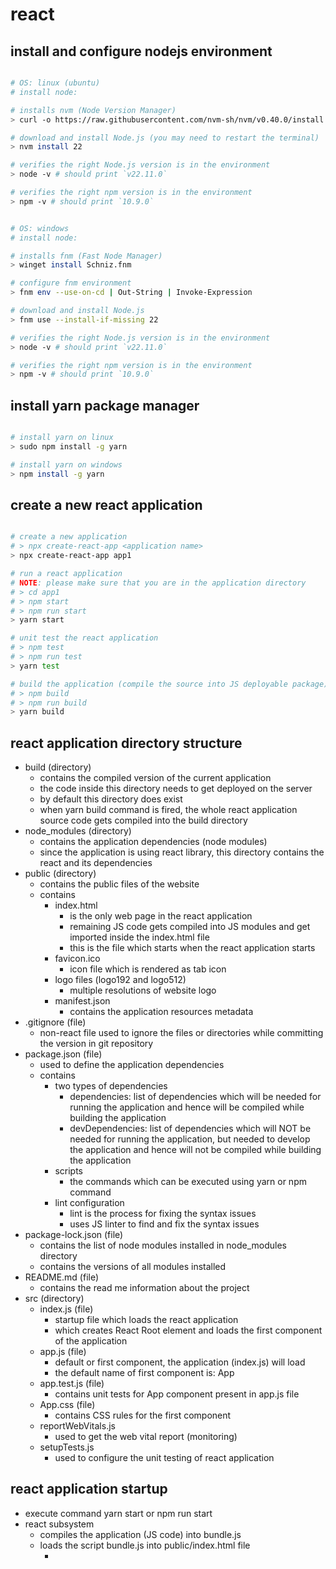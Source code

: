 # react

## install and configure nodejs environment

```bash

# OS: linux (ubuntu)
# install node:

# installs nvm (Node Version Manager)
> curl -o https://raw.githubusercontent.com/nvm-sh/nvm/v0.40.0/install.sh | bash

# download and install Node.js (you may need to restart the terminal)
> nvm install 22

# verifies the right Node.js version is in the environment
> node -v # should print `v22.11.0`

# verifies the right npm version is in the environment
> npm -v # should print `10.9.0`


# OS: windows
# install node:

# installs fnm (Fast Node Manager)
> winget install Schniz.fnm

# configure fnm environment
> fnm env --use-on-cd | Out-String | Invoke-Expression

# download and install Node.js
> fnm use --install-if-missing 22

# verifies the right Node.js version is in the environment
> node -v # should print `v22.11.0`

# verifies the right npm version is in the environment
> npm -v # should print `10.9.0`

```

## install yarn package manager

```bash

# install yarn on linux
> sudo npm install -g yarn

# install yarn on windows
> npm install -g yarn

```

## create a new react application

```bash

# create a new application
# > npx create-react-app <application name>
> npx create-react-app app1

# run a react application
# NOTE: please make sure that you are in the application directory
# > cd app1
# > npm start
# > npm run start
> yarn start

# unit test the react application
# > npm test
# > npm run test
> yarn test

# build the application (compile the source into JS deployable package)
# > npm build
# > npm run build
> yarn build

```

## react application directory structure

- build (directory)
  - contains the compiled version of the current application
  - the code inside this directory needs to get deployed on the server
  - by default this directory does exist
  - when yarn build command is fired, the whole react application source code gets compiled into the build directory
- node_modules (directory)
  - contains the application dependencies (node modules)
  - since the application is using react library, this directory contains the react and its dependencies
- public (directory)
  - contains the public files of the website
  - contains
    - index.html
      - is the only web page in the react application
      - remaining JS code gets compiled into JS modules and get imported inside the index.html file
      - this is the file which starts when the react application starts
    - favicon.ico
      - icon file which is rendered as tab icon
    - logo files (logo192 and logo512)
      - multiple resolutions of website logo
    - manifest.json
      - contains the application resources metadata
- .gitignore (file)
  - non-react file used to ignore the files or directories while committing the version in git repository
- package.json (file)
  - used to define the application dependencies
  - contains
    - two types of dependencies
      - dependencies: list of dependencies which will be needed for running the application and hence will be compiled while building the application
      - devDependencies: list of dependencies which will NOT be needed for running the application, but needed to develop the application and hence will not be compiled while building the application
    - scripts
      - the commands which can be executed using yarn or npm command
    - lint configuration
      - lint is the process for fixing the syntax issues
      - uses JS linter to find and fix the syntax issues
- package-lock.json (file)
  - contains the list of node modules installed in node_modules directory
  - contains the versions of all modules installed
- README.md (file)
  - contains the read me information about the project
- src (directory)
  - index.js (file)
    - startup file which loads the react application
    - which creates React Root element and loads the first component of the application
  - app.js (file)
    - default or first component, the application (index.js) will load
    - the default name of first component is: App
  - app.test.js (file)
    - contains unit tests for App component present in app.js file
  - App.css (file)
    - contains CSS rules for the first component
  - reportWebVitals.js
    - used to get the web vital report (monitoring)
  - setupTests.js
    - used to configure the unit testing of react application

## react application startup

- execute command yarn start or npm run start
- react subsystem
  - compiles the application (JS code) into bundle.js
  - loads the script bundle.js into public/index.html file
    - <script src="/static/bundle.js">
  - loads the contents of index.css into public/index.html file
    - <style>contents of index.css</style>
  - starts a lite server instance on port 3000
  - loads the updated index.html inside the lite server
  - starts executing the code in index.html
  - which
    - finds an element with id as root and creates it as react root
    - the react root element is used to load the whole react application (component by component)
    - loads the first component named App inside the react root
    - the component App is a functional component which renders default UI
    - finally the UI starts appearing on the web browser

```javascript
// this line will create a DOM for react with the (div) element whose id is root
// this root element or DOM is used to manipulate the react component(s)
const root = ReactDOM.createRoot(document.getElementById('root'))

// this line will create html h1 tag object
const h1 = React.createElement(
  'h1', // tag to be created
  { className: 'h1' }, // properties
  'This is my h1 element' // contentsx
)

// this line will render the h1 tag created earlier in browser
root.render(h1)
```

## component

- react component is a function or class which has
  - code to render UI
  - code to handle the logic (UI elements)
- used as reusable entity
- react website is a collection of reusable components
- component can be as small as a single item or as big as a whole page
- a bigger component (like a page) can be created by combing smaller components
- types

  - class component
    - deprecated
  - functional component

    - a component created using a function
    - is faster in performance compared with class component
    - with react hook, now functional component can also maintain its state
    - a function which returns GUI design using jsx syntax

    ```javascript
    function App() {
      return <div> Welcome to first component </div>
    }
    ```

- difference between class component and functional component before react 16.8 version
  - class component by default maintains its state using state object and hence these components are known as stateful components (stateful component is the one which has a state)
  - functional component by default does not maintain the state and hence its known as stateless component

## props

- object which represents the properties of a component
- it is the only way to send the data from parent to child component
- props can be use only parent to send the data to the child (not vice-a-versa)
- the props object is readonly object (immutable)
  - child component is not allowed to update/modify the props sent by parent
  - even if child updates the value of props, it will not get reflected in parent

```javascript
function Parent() {
  return <div>
    <Child1 property1="value1" property2="value2">
    <Child2 property1="value1" property2="value2">
    <Child3 property1="value1" property2="value2">
  </div>
}
```

```javascript
// props here is an object which has all the properties sent by parent component
function Child1(props) {
  return (
    <div>
      <div>Property1 = {props.property1}</div>
      <div>Property2 = {props.property2}</div>
    </div>
  )
}
```

```javascript
// props here is an object which has all the properties sent by parent component
function Child2(props) {
  const { property1, property2 } = props
  return (
    <div>
      <div>Property1 = {property1}</div>
      <div>Property2 = {property2}</div>
    </div>
  )
}
```

```javascript
// props here is an object which has all the properties sent by parent component
function Child2({ property1, property2 }) {
  return (
    <div>
      <div>Property1 = {property1}</div>
      <div>Property2 = {property2}</div>
    </div>
  )
}
```

## virtual DOM

- is a copy of actual DOM
- used to compare the changes with actual DOM and update the UI accordingly
- manipulating the virtual DOM is faster than actual DOM
- react application performance is better than other frameworks because of the virtual DOM
- process
  - if a component's state is updated, the virtual DOM gets updated first
  - then react compares the virtual DOM with actual DOM and copies only the required changes in the actual DOM
  - this will avoid the whole page reloading and makes the application faster

## state

- render: loading the UI in browser
- need of state
  - react UI gets rendered when the application starts (root.render() in index.js)
  - react UI does not re-render on its own as it is a heavy and time consuming process
  - it has to get triggered to render the UI again
  - the component state is the one which can trigger the rendering of a component UI
- state
  - object created and managed by respective component
  - unlike props, the state object is rewritable (mutable)
  - if state changes, the UI for the component gets re-rendered
  - to add a state inside component
    - create a class component (which by default manages the state using state member)
    - use react hook named useState() in a functional component

## react hook

- a special function which starts with 'use'
- react uses this feature to modify the component dynamically
- types
  - system hooks
    - the hooks/functions provided by React
  - custom hook
    - the user defined hook
- e.g.
  - useState
  - useEffect
  - useMemo
  - useCallback
  - useReducer
  - useContent
- rules
  - always call the react hook outside of any function inside a component
    - must not be used inside loops, functions etc.
  - you can use hooks only within a functional component

### useState()

- react hook used to add state in functional component
- it accepts a parameter which will be the initial value of the state member
- it returns an array with
  - 1: reference to access the value from state object
  - 2: reference of a function to update the value inside the state object
- if the state object changes, only the component UI gets re-render (not the whole page)

```javascript
function Counter() {
  // manage the state
  // a new state member named counter will be added in state object with
  // initial value as 0
  // counter: reference to the position from state object
  // setCounter: reference to a function to update the state of counter member
  const [counter, setCounter] = useState(0)

  const onIncrement = () => {
    // this will trigger the component UI re-render
    setCounter(counter + 1)
  }

  const onDecrement = () => {
    // this will trigger the component UI re-render
    setCounter(counter - 1)
  }

  return (
    <div>
      <button onClick={onIncrement}>increment</button>
      counter = {counter}
      <button onClick={onDecrement}>decrement</button>
    </div>
  )
}
```

## adding external libraries

### bootstrap

- bootstrap is a framework having pre-defined css classes and javascript components
- it is mainly used to make the website responsive
  - which responds to the browser size change events
  - the website may get different look and feel on different devices like desktop, mobile, tablet and large screens
- adding bootstrap to react application

  - add the link and script tags in public/index.html

  ```html
  <html>
    <head>
      <link
        href="https://cdn.jsdelivr.net/npm/bootstrap@5.3.3/dist/css/bootstrap.min.css"
        rel="stylesheet"
        integrity="sha384-QWTKZyjpPEjISv5WaRU9OFeRpok6YctnYmDr5pNlyT2bRjXh0JMhjY6hW+ALEwIH"
        crossorigin="anonymous"
      />

      <script
        src="https://cdn.jsdelivr.net/npm/bootstrap@5.3.3/dist/js/bootstrap.bundle.min.js"
        integrity="sha384-YvpcrYf0tY3lHB60NNkmXc5s9fDVZLESaAA55NDzOxhy9GkcIdslK1eN7N6jIeHz"
        crossorigin="anonymous"
      ></script>
    </head>
  </html>
  ```

## react-router-dom

- install

  ```bash
  # install react router dom
  > yarn add react-router-dom
  ```

- BrowserRouter
  - used to add the routing capability in react application
- Routes
  - collection of routes used in the application
- Route

  - mapping of url path and component

- adding router

```javascript
// index.js

import * as React from 'react'
import { createRoot } from 'react-dom/client'
import App from './App'
import { BrowserRouter } from 'react-router-dom'

const root = createRoot(document.getElementById('root'))
root.render(
  <BrowserRouter>
    <App />
  </BrowserRouter>
)
```

```javascript
// App.js

function App() {
  return (
    <div className='container'>
      <Routes>
        <Route path='screen1' element={<Screen1 />} />
        <Route path='screen2' element={<Screen2 />} />
        <Route path='screen3' element={<Screen3 />} />
        <Route path='screen4' element={<Screen4 />} />
      </Routes>
    </div>
  )
}
```

- navigation

  - switching between the components
  - types

    - static navigation

      - achieved at compile time
      - to achieve this use Link tag

      ```javascript
      function App() {
        return (
          <div>
            <ul>
              <li>
                <Link to='/screen1'>Screen1</Link>
              </li>
              <li>
                <Link to='/screen2'>Screen2</Link>
              </li>
              <li>
                <Link to='/screen3'>Screen3</Link>
              </li>
            </ul>
          </div>
        )
      }
      ```

    - dynamic

## libraries

### client

- react: adds the react runtime
- react-dom: adds the DOM behavior from react
- axios: used to call REST APIs
- react-router-dom: used to add navigation in react application

### express server

- express: used to add express subsystem
- cors: used to enable CORS (Cross Origin Resource Sharing)
- multer: used to upload files
- mysql2: used to add mysql db connection support
- morgan: used to add logging
- jsonwebtoken: used to add JWT implementation
- nodemailer: used to send emails

## asynchronous or parallel programming

- JS support asynchronous programming using promises
- ways to implement promises
  - use Promise() to create a promise object
  - use async and await to create a promise object
- async..await is known as sugar statement (internally it uses promises)
- promise
  - way to execute a parallel code
  - states
    - created
    - success
    - error

